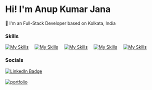 Hi! I'm Anup Kumar Jana
========================================================================================================================================

📍 I'm an Full-Stack Developer based on Kolkata, India
<br/>
### Skills

[![My Skills](https://skillicons.dev/icons?i=html,css)](https://skillicons.dev)&nbsp;&nbsp;&nbsp;&nbsp;&nbsp;[![My Skills](https://skillicons.dev/icons?i=js,react)](https://skillicons.dev)&nbsp;&nbsp;&nbsp;&nbsp;&nbsp;[![My Skills](https://skillicons.dev/icons?i=scss,figma)](https://skillicons.dev)&nbsp;&nbsp;&nbsp;&nbsp;&nbsp;[![My Skills](https://skillicons.dev/icons?i=express,nodejs)](https://skillicons.dev)&nbsp;&nbsp;&nbsp;&nbsp;&nbsp;[![My Skills](https://skillicons.dev/icons?i=mysql,mongodb)](https://skillicons.dev)

### Socials

<div id="badges">
  <a href="https://www.linkedin.com/in/anupkumarjana/" target="_blank">
    <img src="https://img.shields.io/badge/LinkedIn-blue?style=for-the-badge&logo=linkedin&logoColor=white" alt="LinkedIn Badge"/>
  </a> <br/> <br/>
  <a href="https://anupz.dev"  target="_blank"><img src="https://github.com/anupkumarjana/Restuarant-Billing-System/blob/main/huge%20(2)%20(1).png" alt="portfolio" /></a>
</div>
